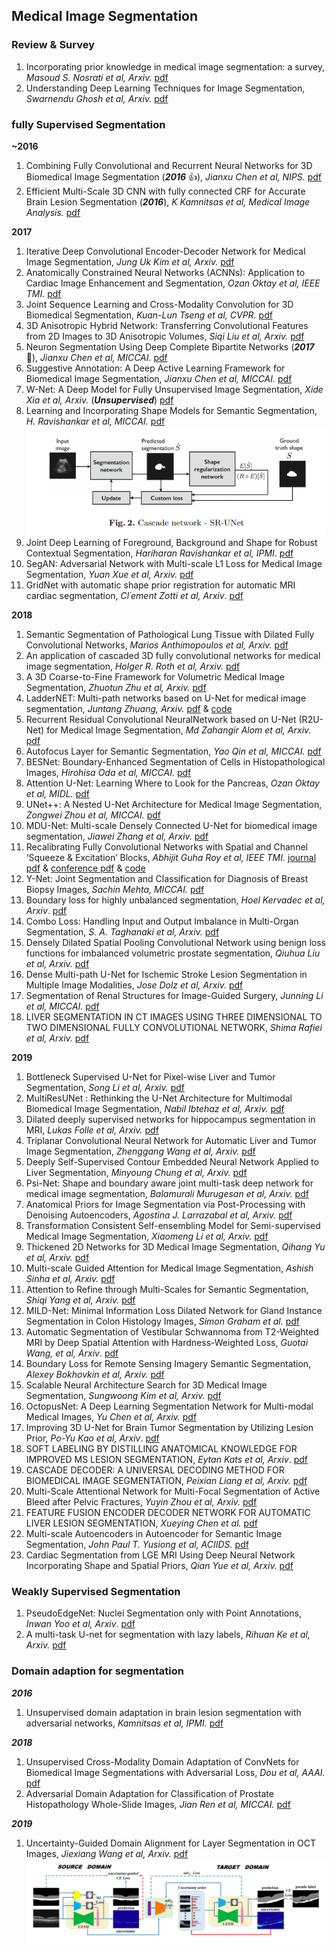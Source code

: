 ## Medical Image Segmentation 

### Review & Survey
1. Incorporating prior knowledge in medical image segmentation: a survey, *Masoud S. Nosrati et al, Arxiv.* [pdf](https://arxiv.org/pdf/1607.01092v1.pdf)
2. Understanding Deep Learning Techniques for Image Segmentation, *Swarnendu Ghosh et al, Arxiv.* [pdf](https://arxiv.org/pdf/1907.06119.pdf)

### fully Supervised Segmentation
**~2016**
1. Combining Fully Convolutional and Recurrent Neural Networks for 3D Biomedical Image Segmentation (***2016*** &#x1F44D;), *Jianxu Chen et al, NIPS.* [pdf](https://arxiv.org/pdf/1609.01006.pdf)
1. Efficient Multi-Scale 3D CNN with fully connected CRF for Accurate Brain Lesion Segmentation (***2016***), *K Kamnitsas et al, Medical Image Analysis.* [pdf](https://arxiv.org/pdf/1603.05959.pdf)

**2017**
1. Iterative Deep Convolutional Encoder-Decoder Network for Medical Image Segmentation, *Jung Uk Kim et al, Arxiv.* [pdf](https://arxiv.org/pdf/1708.03431v1.pdf)
1. Anatomically Constrained Neural Networks (ACNNs): Application to Cardiac Image Enhancement and Segmentation, *Ozan Oktay et al, IEEE TMI.* [pdf](https://ieeexplore.ieee.org/stamp/stamp.jsp?tp=&arnumber=8051114)
1. Joint Sequence Learning and Cross-Modality Convolution for 3D Biomedical Segmentation, *Kuan-Lun Tseng et al, CVPR.* [pdf](https://arxiv.org/pdf/1704.07754.pdf)
1. 3D Anisotropic Hybrid Network: Transferring Convolutional Features from 2D Images to 3D Anisotropic Volumes, *Siqi Liu et al, Arxiv.* [pdf](https://arxiv.org/pdf/1711.08580.pdf)
1. Neuron Segmentation Using Deep Complete Bipartite Networks (***2017*** &#x1F341;), *Jianxu Chen et al, MICCAI.* [pdf](https://arxiv.org/pdf/1705.11053.pdf)
4. Suggestive Annotation: A Deep Active Learning Framework for Biomedical Image Segmentation, *Jianxu Chen et al, MICCAI.* [pdf](https://arxiv.org/pdf/1706.04737.pdf)
1. W-Net: A Deep Model for Fully Unsupervised Image Segmentation, *Xide Xia et al, Arxiv.* (***Unsupervised***) [pdf](https://arxiv.org/pdf/1711.08506.pdf)
1. Learning and Incorporating Shape Models for Semantic Segmentation, *H. Ravishankar et al, MICCAI.* [pdf](https://link.springer.com/content/pdf/10.1007%2F978-3-319-66182-7_24.pdf)
![img](https://github.com/Zakiyi/Paper-lists/blob/master/figures/2017_SR_Unet.png)
1. Joint Deep Learning of Foreground, Background and Shape for Robust Contextual Segmentation, *Hariharan Ravishankar et al, IPMI*. [pdf](https://link.springer.com/content/pdf/10.1007%2F978-3-319-59050-9_49.pdf)
1. SegAN: Adversarial Network with Multi-scale L1 Loss for Medical Image Segmentation, *Yuan Xue et al, Arxiv.* [pdf](https://arxiv.org/pdf/1706.01805v2.pdf)
1. GridNet with automatic shape prior registration for automatic MRI cardiac segmentation, *Cl´ement Zotti et al, Arxiv*. [pdf](https://arxiv.org/pdf/1705.08943v2.pdf)

**2018**
1. Semantic Segmentation of Pathological Lung Tissue with Dilated Fully Convolutional Networks, *Marios Anthimopoulos et al, Arxiv.* [pdf](https://arxiv.org/pdf/1803.06167.pdf)
1. An application of cascaded 3D fully convolutional networks for medical image segmentation, *Holger R. Roth et al, Arxiv.* [pdf](https://arxiv.org/pdf/1803.05431v2.pdf)
1. A 3D Coarse-to-Fine Framework for Volumetric Medical Image Segmentation, *Zhuotun Zhu et al, Arxiv.* [pdf](https://arxiv.org/pdf/1712.00201v2.pdf)
1. LadderNET: Multi-path networks based on U-Net for medical image segmentation, *Juntang Zhuang, Arxiv.* [pdf](https://juntangzhuang.com/files/laddernet.pdf) & [code]()
1. Recurrent Residual Convolutional NeuralNetwork based on U-Net (R2U-Net) for Medical Image Segmentation, *Md Zahangir Alom et al, Arxiv.* [pdf](https://arxiv.org/pdf/1802.06955.pdf)
1. Autofocus Layer for Semantic Segmentation, *Yao Qin et al, MICCAI.* [pdf](https://arxiv.org/pdf/1805.08403v3.pdf)
1. BESNet: Boundary-Enhanced Segmentation of Cells in Histopathological Images, *Hirohisa Oda et al, MICCAI.* [pdf](https://link.springer.com/content/pdf/10.1007%2F978-3-030-00934-2_26.pdf)
1. Attention U-Net: Learning Where to Look for the Pancreas, *Ozan Oktay et al, MIDL.* [pdf](https://arxiv.org/pdf/1804.03999v3.pdf)
1. UNet++: A Nested U-Net Architecture for Medical Image Segmentation, *Zongwei Zhou et al, MICCAI.* [pdf](https://arxiv.org/pdf/1807.10165.pdf)
1. MDU-Net: Multi-scale Densely Connected U-Net for biomedical image segmentation, *Jiawei Zhang et al, Arxiv.* [pdf](https://arxiv.org/pdf/1812.00352.pdf)
1. Recalibrating Fully Convolutional Networks with Spatial and Channel ‘Squeeze & Excitation’ Blocks, *Abhijit Guha Roy et al, IEEE TMI.* [journal pdf](https://arxiv.org/pdf/1808.08127.pdf) & [conference pdf](https://arxiv.org/pdf/1803.02579.pdf) & [code](https://github.com/ai-med/squeeze_and_excitation) 
1. Y-Net: Joint Segmentation and Classification for Diagnosis of Breast Biopsy Images, *Sachin Mehta, MICCAI.* [pdf](https://arxiv.org/pdf/1806.01313.pdf)
1. Boundary loss for highly unbalanced segmentation, *Hoel Kervadec et al, Arxiv*. [pdf](https://arxiv.org/pdf/1812.07032.pdf)
1. Combo Loss: Handling Input and Output Imbalance in Multi-Organ Segmentation, *S. A. Taghanaki et al, Arxiv.* [pdf](https://arxiv.org/pdf/1805.02798v5.pdf)
1. Densely Dilated Spatial Pooling Convolutional Network using benign loss functions for imbalanced volumetric prostate segmentation, *Qiuhua Liu et al, Arxiv.* [pdf](https://arxiv.org/pdf/1801.10517v2.pdf)
1. Dense Multi-path U-Net for Ischemic Stroke Lesion Segmentation in Multiple Image Modalities, *Jose Dolz et al, Arxiv.* [pdf](https://arxiv.org/pdf/1810.07003.pdf)
1. Segmentation of Renal Structures for Image-Guided Surgery, *Junning Li et al, MICCAI.* [pdf](https://link.springer.com/content/pdf/10.1007%2F978-3-030-00937-3_52.pdf)
1. LIVER SEGMENTATION IN CT IMAGES USING THREE DIMENSIONAL TO TWO DIMENSIONAL FULLY CONVOLUTIONAL NETWORK, *Shima Rafiei et al, Arxiv.* [pdf](https://arxiv.org/ftp/arxiv/papers/1802/1802.07800.pdf)


**2019**
1. Bottleneck Supervised U-Net for Pixel-wise Liver and Tumor Segmentation, *Song Li et al, Arxiv.* [pdf](https://arxiv.org/pdf/1810.10331.pdf)
1. MultiResUNet : Rethinking the U-Net Architecture for Multimodal Biomedical Image Segmentation, *Nabil Ibtehaz et al, Arxiv.* [pdf](https://arxiv.org/pdf/1902.04049.pdf)
1. Dilated deeply supervised networks for hippocampus segmentation in MRI, *Lukas Folle et al, Arxiv.* [pdf](https://arxiv.org/pdf/1903.09097v1.pdf)
1. Triplanar Convolutional Neural Network for Automatic Liver and Tumor Image Segmentation, *Zhenggang Wang et al, Arxiv.* [pdf](http://www.ijpe-online.com/attachments/article/1642/IJPE-2018-12-24.pdf)
1. Deeply Self-Supervised Contour Embedded Neural Network Applied to Liver Segmentation, *Minyoung Chung et al, Arxiv.* [pdf](https://arxiv.org/pdf/1808.00739v3.pdf)
1. Psi-Net: Shape and boundary aware joint multi-task deep network for medical image segmentation, *Balamurali Murugesan et al, Arxiv.* [pdf](https://arxiv.org/pdf/1902.04099v2.pdf)
1. Anatomical Priors for Image Segmentation via Post-Processing with Denoising Autoencoders, *Agostina J. Larrazabal et al, Arxiv.* [pdf](https://arxiv.org/pdf/1906.02343v1.pdf)
1. Transformation Consistent Self-ensembling Model for Semi-supervised Medical Image Segmentation, *Xiaomeng Li et al, Arxiv.* [pdf](https://arxiv.org/pdf/1903.00348v2.pdf)
1. Thickened 2D Networks for 3D Medical Image Segmentation, *Qihang Yu et al, Arxiv.* [pdf](https://arxiv.org/pdf/1904.01150v1.pdf)
1. Multi-scale Guided Attention for Medical Image Segmentation, *Ashish Sinha et al, Arxiv.* [pdf](https://arxiv.org/pdf/1906.02849v1.pdf)
1. Attention to Refine through Multi-Scales for Semantic Segmentation, *Shiqi Yang et al, Arxiv.* [pdf](https://arxiv.org/pdf/1807.02917v1.pdf)
1. MILD-Net: Minimal Information Loss Dilated Network for Gland Instance Segmentation in Colon Histology Images, *Simon Graham et al.* [pdf](https://arxiv.org/pdf/1806.01963v4.pdf)
1. Automatic Segmentation of Vestibular Schwannoma from T2-Weighted MRI by Deep Spatial Attention with Hardness-Weighted Loss, *Guotai Wang, et al, Arxiv*. [pdf](https://arxiv.org/pdf/1906.03906v1.pdf)
1. Boundary Loss for Remote Sensing Imagery Semantic Segmentation, *Alexey Bokhovkin et al, Arxiv.* [pdf](https://arxiv.org/pdf/1905.07852v1.pdf)
1. Scalable Neural Architecture Search for 3D Medical Image Segmentation, *Sungwoong Kim et al, Arxiv.* [pdf](https://arxiv.org/pdf/1906.05956v1.pdf)
1. OctopusNet: A Deep Learning Segmentation Network for Multi-modal Medical Images, *Yu Chen et al, Arxiv.* [pdf](https://arxiv.org/pdf/1906.02031v1.pdf)
1. Improving 3D U-Net for Brain Tumor Segmentation by Utilizing Lesion Prior, *Po-Yu Kao et al, Arxiv*. [pdf](https://arxiv.org/pdf/1907.00281v1.pdf)
1. SOFT LABELING BY DISTILLING ANATOMICAL KNOWLEDGE FOR IMPROVED MS LESION SEGMENTATION, *Eytan Kats et al, Arxiv*. [pdf](https://arxiv.org/pdf/1901.09263v1.pdf)
1. CASCADE DECODER: A UNIVERSAL DECODING METHOD FOR BIOMEDICAL IMAGE SEGMENTATION, *Peixian Liang et al, Arxiv.* [pdf](https://arxiv.org/pdf/1901.04949v1.pdf)
1. Multi-Scale Attentional Network for Multi-Focal Segmentation of Active Bleed after Pelvic Fractures, *Yuyin Zhou et al, Arxiv.* [pdf](https://arxiv.org/pdf/1906.09540v1.pdf)
1. FEATURE FUSION ENCODER DECODER NETWORK FOR AUTOMATIC LIVER LESION SEGMENTATION, *Xueying Chen et al.* [pdf](https://arxiv.org/pdf/1903.11834v1.pdf)
1. Multi-scale Autoencoders in Autoencoder for Semantic Image Segmentation, *John Paul T. Yusiong et al, ACIIDS.* [pdf](https://link.springer.com/content/pdf/10.1007%2F978-3-030-14799-0_51.pdf)
1. Cardiac Segmentation from LGE MRI Using Deep Neural Network Incorporating Shape and Spatial Priors, *Qian Yue et al, Arxiv.* [pdf](https://arxiv.org/ftp/arxiv/papers/1906/1906.07347.pdf)

### Weakly Supervised Segmentation
1. PseudoEdgeNet: Nuclei Segmentation only with Point Annotations, *Inwan Yoo et al, Arxiv*. [pdf](https://arxiv.org/pdf/1906.02924v1.pdf)
1. A multi-task U-net for segmentation with lazy labels, *Rihuan Ke et al, Arxiv.* [pdf](https://arxiv.org/pdf/1906.12177v1.pdf)

### Domain adaption for segmentation
***2016***
1. Unsupervised domain adaptation in brain lesion segmentation with adversarial networks, *Kamnitsas et al, IPMI.* [pdf](https://arxiv.org/pdf/1612.08894.pdf)

***2018***
1. Unsupervised Cross-Modality Domain Adaptation of ConvNets for Biomedical Image Segmentations with Adversarial Loss, *Dou et al, AAAI.* [pdf](https://arxiv.org/pdf/1804.10916.pdf)
1. Adversarial Domain Adaptation for Classification of Prostate Histopathology Whole-Slide Images, *Jian Ren et al, MICCAI.* [pdf](https://arxiv.org/pdf/1806.01357.pdf)

***2019***
1. Uncertainty-Guided Domain Alignment for Layer Segmentation in OCT Images, *Jiexiang Wang et al, Arxiv.* [pdf](https://arxiv.org/pdf/1908.08242.pdf)
![img](https://github.com/Zakiyi/Paper-lists/blob/master/figures/2019%20UGDA.png)
